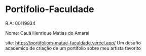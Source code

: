 # Portifolio-Faculdade

<p>R.A: 00119934</p>
<p>Nome: Cauã Henrique Matias do Amaral</p>

site: https://portifoliom-matue-faculdade.vercel.app/
 Um desafio academico de criação de um portifolio sobre meu artista favorito 

